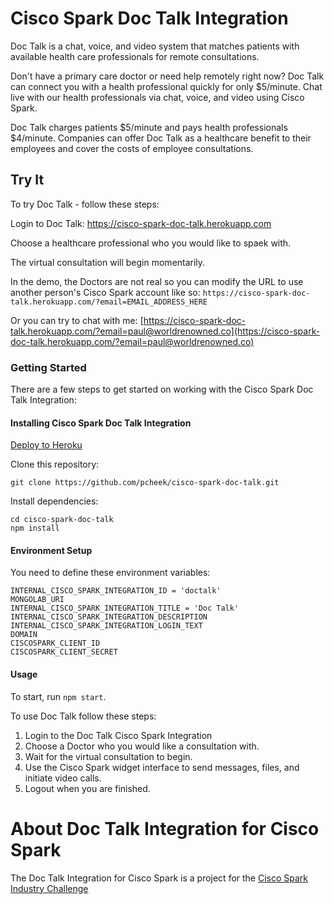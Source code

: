 # Cisco Spark Doc Talk Integration

Doc Talk is a chat, voice, and video system that matches patients with available health care professionals for remote consultations.

Don't have a primary care doctor or need help remotely right now? Doc Talk can connect you with a health professional quickly for only $5/minute. Chat live with our health professionals via chat, voice, and video using Cisco Spark.

Doc Talk charges patients $5/minute and pays health professionals $4/minute. Companies can offer Doc Talk as a healthcare benefit to their employees and cover the costs of employee consultations.

## Try It

To try Doc Talk - follow these steps:

Login to Doc Talk:
https://cisco-spark-doc-talk.herokuapp.com

Choose a healthcare professional who you would like to spaek with.

The virtual consultation will begin momentarily.

In the demo, the Doctors are not real so you can modify the URL to use another person's Cisco Spark account like so:
`https://cisco-spark-doc-talk.herokuapp.com/?email=EMAIL_ADDRESS_HERE`

Or you can try to chat with me:
[https://cisco-spark-doc-talk.herokuapp.com/?email=paul@worldrenowned.co](https://cisco-spark-doc-talk.herokuapp.com/?email=paul@worldrenowned.co)

### Getting Started

There are a few steps to get started on working with the Cisco Spark Doc Talk Integration:

#### Installing Cisco Spark Doc Talk Integration

[Deploy to Heroku](https://heroku.com/deploy?template=https://github.com/pcheek/cisco-spark-doc-talk/master)

Clone this repository:

`git clone https://github.com/pcheek/cisco-spark-doc-talk.git`

Install dependencies:

```
cd cisco-spark-doc-talk
npm install
```

#### Environment Setup

You need to define these environment variables:

```
INTERNAL_CISCO_SPARK_INTEGRATION_ID = 'doctalk'
MONGOLAB_URI
INTERNAL_CISCO_SPARK_INTEGRATION_TITLE = 'Doc Talk'
INTERNAL_CISCO_SPARK_INTEGRATION_DESCRIPTION
INTERNAL_CISCO_SPARK_INTEGRATION_LOGIN_TEXT
DOMAIN
CISCOSPARK_CLIENT_ID
CISCOSPARK_CLIENT_SECRET
```

#### Usage

To start, run `npm start`.

To use Doc Talk follow these steps:

1. Login to the Doc Talk Cisco Spark Integration
2. Choose a Doctor who you would like a consultation with.
3. Wait for the virtual consultation to begin.
4. Use the Cisco Spark widget interface to send messages, files, and initiate video calls.
5. Logout when you are finished.

# About Doc Talk Integration for Cisco Spark

The Doc Talk Integration for Cisco Spark is a project for the [Cisco Spark Industry Challenge](https://ciscospark.devpost.com/)
